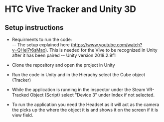 # HTC Vive Tracker and Unity 3D
## Setup instructions
- Requirments to run the code:  
-- The setup explained here (https://www.youtube.com/watch?v=QHei7r6sMao). This is needed for the Vive to be recognized in Unity after it has been paired
-- Unity version 2018.2.9f1

- Clone the repository and open the project in Unity
- Run the code in Unity and in the Hierachy select the Cube object (Tracker)
- While the application is running in the inspector under the Steam VR-Tracked Object (Script) select "Device 3" under Index if not selected.
- To run the application you need the Headset as it will act as the camera the picks up the where the object it is and shows it on the screen if it is view field.
